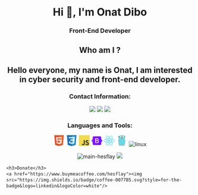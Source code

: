 <h1 align="center">Hi 👋, I'm Onat Dibo</h1>
<h3 align="center">Front-End Developer</h3>
<h2 align="center">Who am I ?<h2>
<p align="center">Hello everyone, my name is Onat, I am interested in cyber security and front-end developer.</p>
    
<h3 align="center">Contact Information:</h3>
<p align="center">
  <a href="https://hesflay.medium.com/"><img src="https://img.shields.io/badge/medium-9146FF.svg?style=for-the-badge&logo=medium&logoColor=white"/></a>
  <a href="https://linkedin.com/in/onat-dibo-7205aa213"><img src="https://img.shields.io/badge/linkedin-0077B5.svg?style=for-the-badge&logo=linkedin&logoColor=white"/></a>
  <a href="https://twitter.com/hesflay" target="_blank"><img src="https://img.shields.io/badge/twitter-1DA1F2.svg?style=for-the-badge&logo=twitter&logoColor=white"/></a>
</p>


<h3 align="center">Languages and Tools:</h3>
<p align="center">
 
<img src="https://raw.githubusercontent.com/devicons/devicon/master/icons/html5/html5-original.svg" alt="html5" width="30" height="30"/>
<img src="https://raw.githubusercontent.com/devicons/devicon/master/icons/css3/css3-original.svg" alt="css3" width="30" height="30"/>
<img src="https://raw.githubusercontent.com/devicons/devicon/master/icons/javascript/javascript-original.svg" alt="javascript" width="30" height="30"/>
<img src="https://raw.githubusercontent.com/devicons/devicon/master/icons/bootstrap/bootstrap-original.svg" alt="bootstrap" width="30" height="30"/>
<img src="https://raw.githubusercontent.com/devicons/devicon/master/icons/react/react-original.svg" alt="react" width="30" height="30"/>
<img src="https://raw.githubusercontent.com/devicons/devicon/master/icons/go/go-original.svg" alt="golang" width="30" height="30"/>
<img src="https://www.vectorlogo.zone/logos/linux/linux-icon.svg" alt="linux" width="30" height="30"/>

</p>


<p align="center">
<img src="https://github-readme-stats.vercel.app/api/top-langs/?username=onatdibo&layout=compact&hide=html&theme=radical" alt="main-hesflay"/>
<img height="170em" src="https://github-readme-stats.vercel.app/api?username=onatdibo&include_all_commits=true&count_private=true&show_icons=true&theme=radical"/>

</p>

    <h3>Donate</h3>
    <a href="https://www.buymeacoffee.com/hesflay"><img src="https://img.shields.io/badge/coffee-0077B5.svg?style=for-the-badge&logo=linkedin&logoColor=white"/>
